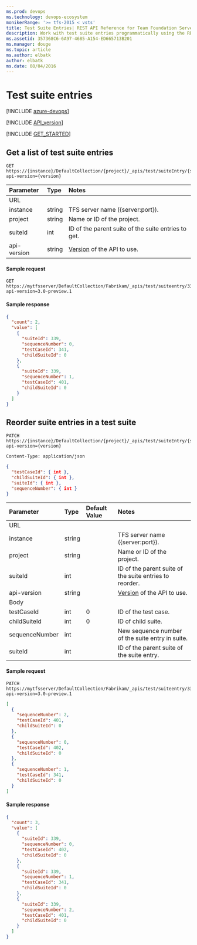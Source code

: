 ```yaml
---
ms.prod: devops
ms.technology: devops-ecosystem
monikerRange: '>= tfs-2015 < vsts'
title: Test Suite Entries| REST API Reference for Team Foundation Server
description: Work with test suite entries programmatically using the REST APIs for Team Foundation Server.
ms.assetid: 357368C6-6A97-4685-A154-ED665713B201
ms.manager: douge
ms.topic: article
ms.author: elbatk
author: elbatk
ms.date: 08/04/2016
---
```


# Test suite entries

[!INCLUDE [azure-devops](../_data/azure-devops-message.md)]

[!INCLUDE [API_version](../_data/version3-preview1.md)]

[!INCLUDE [GET_STARTED](../_data/get-started.md)]

## Get a list of test suite entries

```no-highlight
GET https://{instance}/DefaultCollection/{project}/_apis/test/suiteEntry/{suiteId}?api-version={version}
```

| Parameter   | Type   | Notes
|:------------|:-------|:-----------
| URL
| instance    | string | TFS server name ({server:port}). 
| project     | string | Name or ID of the project.
| suiteId     | int    | ID of the parent suite of the suite entries to get.
| api-version | string | [Version](../../concepts/rest-api-versioning.md) of the API to use.


#### Sample request

```
GET https://mytfsserver/DefaultCollection/Fabrikam/_apis/test/suiteentry/339?api-version=3.0-preview.1
```

#### Sample response

```json
{
  "count": 2,
  "value": [
    {
      "suiteId": 339,
      "sequenceNumber": 0,
      "testCaseId": 341,
      "childSuiteId": 0
    },
    {
      "suiteId": 339,
      "sequenceNumber": 1,
      "testCaseId": 401,
      "childSuiteId": 0
    }
  ]
}
```



## Reorder suite entries in a test suite

```no-highlight
PATCH https://{instance}/DefaultCollection/{project}/_apis/test/suiteEntry/{suiteId}?api-version={version}
```
```http
Content-Type: application/json
```
```json
{
  "testCaseId": { int },
  "childSuiteId": { int },
  "suiteId": { int },
  "sequenceNumber": { int }
}
```

| Parameter       | Type   |Default Value | Notes
|:----------------|:-------|:------------ |:------------------------------
| URL
| instance        | string |               |TFS server name ({server:port}). 
| project         | string |               |Name or ID of the project.
| suiteId         | int    |               |ID of the parent suite of the suite entries to reorder.
| api-version     | string |               |[Version](../../concepts/rest-api-versioning.md) of the API to use.
| Body
| testCaseId      | int    | 0             |ID of the test case.
| childSuiteId    | int    | 0             |ID of child suite.
| sequenceNumber  | int    |               |New sequence number of the suite entry in suite.
| suiteId         | int    |               |ID of the parent suite of the suite entry.

#### Sample request

```
PATCH https://mytfsserver/DefaultCollection/Fabrikam/_apis/test/suiteentry/339?api-version=3.0-preview.1
```
```json
[
  {
    "sequenceNumber": 2,
    "testCaseId": 401,
    "childSuiteId": 0
  },
  {
    "sequenceNumber": 0,
    "testCaseId": 402,
    "childSuiteId": 0
  },
  {
    "sequenceNumber": 1,
    "testCaseId": 341,
    "childSuiteId": 0
  }
]
```

#### Sample response

```json
{
  "count": 3,
  "value": [
    {
      "suiteId": 339,
      "sequenceNumber": 0,
      "testCaseId": 402,
      "childSuiteId": 0
    },
    {
      "suiteId": 339,
      "sequenceNumber": 1,
      "testCaseId": 341,
      "childSuiteId": 0
    },
    {
      "suiteId": 339,
      "sequenceNumber": 2,
      "testCaseId": 401,
      "childSuiteId": 0
    }
  ]
}
```
